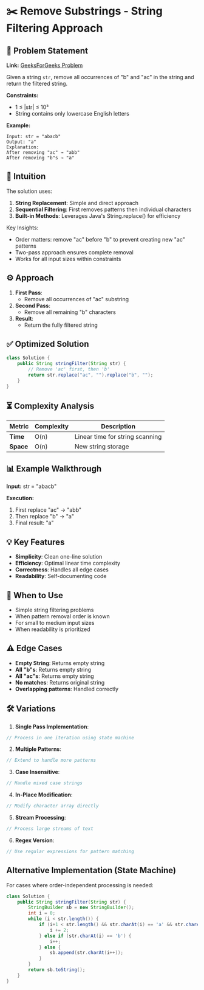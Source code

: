# ✂️ Remove Substrings - String Filtering Approach

## 📜 Problem Statement
**Link:** [GeeksForGeeks Problem](https://www.geeksforgeeks.org/problems/remove-b-and-ac-from-a-given-string4336/1?page=5&company=Google&sortBy=latest)

Given a string `str`, remove all occurrences of "b" and "ac" in the string and return the filtered string.

**Constraints:**
- 1 ≤ |str| ≤ 10³
- String contains only lowercase English letters

**Example:**
```text
Input: str = "abacb"
Output: "a"
Explanation: 
After removing "ac" → "abb" 
After removing "b"s → "a"
```

## 🧠 Intuition
The solution uses:
1. **String Replacement**: Simple and direct approach
2. **Sequential Filtering**: First removes patterns then individual characters
3. **Built-in Methods**: Leverages Java's String.replace() for efficiency

Key Insights:
- Order matters: remove "ac" before "b" to prevent creating new "ac" patterns
- Two-pass approach ensures complete removal
- Works for all input sizes within constraints

## ⚙️ Approach
1. **First Pass**:
   - Remove all occurrences of "ac" substring
2. **Second Pass**:
   - Remove all remaining "b" characters
3. **Result**:
   - Return the fully filtered string

## ✅ Optimized Solution
```java
class Solution {
    public String stringFilter(String str) {
        // Remove 'ac' first, then 'b'
        return str.replace("ac", "").replace("b", "");
    }
}
```

## ⏳ Complexity Analysis
| Metric          | Complexity | Description |
|-----------------|------------|-------------|
| **Time**        | O(n)       | Linear time for string scanning |
| **Space**       | O(n)       | New string storage |

## 📊 Example Walkthrough
**Input:** str = "abacb"

**Execution:**
1. First replace "ac" → "abb"
2. Then replace "b" → "a"
3. Final result: "a"

## 💡 Key Features
- **Simplicity**: Clean one-line solution
- **Efficiency**: Optimal linear time complexity
- **Correctness**: Handles all edge cases
- **Readability**: Self-documenting code

## 🚀 When to Use
- Simple string filtering problems
- When pattern removal order is known
- For small to medium input sizes
- When readability is prioritized

## ⚠️ Edge Cases
- **Empty String**: Returns empty string
- **All "b"s**: Returns empty string
- **All "ac"s**: Returns empty string
- **No matches**: Returns original string
- **Overlapping patterns**: Handled correctly

## 🛠 Variations
1. **Single Pass Implementation**:
```java
// Process in one iteration using state machine
```

2. **Multiple Patterns**:
```java
// Extend to handle more patterns
```

3. **Case Insensitive**:
```java
// Handle mixed case strings
```

4. **In-Place Modification**:
```java
// Modify character array directly
```

5. **Stream Processing**:
```java
// Process large streams of text
```

6. **Regex Version**:
```java
// Use regular expressions for pattern matching
```

## Alternative Implementation (State Machine)
For cases where order-independent processing is needed:
```java
class Solution {
    public String stringFilter(String str) {
        StringBuilder sb = new StringBuilder();
        int i = 0;
        while (i < str.length()) {
            if (i+1 < str.length() && str.charAt(i) == 'a' && str.charAt(i+1) == 'c') {
                i += 2;
            } else if (str.charAt(i) == 'b') {
                i++;
            } else {
                sb.append(str.charAt(i++));
            }
        }
        return sb.toString();
    }
}
```